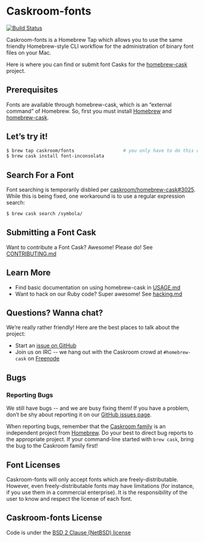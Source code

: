 # Caskroom-fonts

[![Build Status](https://travis-ci.org/caskroom/homebrew-fonts.svg?branch=master)](https://travis-ci.org/caskroom/homebrew-fonts)

Caskroom-fonts is a Homebrew Tap which allows you to use the same friendly Homebrew-style CLI workflow for the administration of binary font files on your Mac.

Here is where you can find or submit font Casks for the [homebrew-cask](https://github.com/caskroom/homebrew-cask) project.

## Prerequisites

Fonts are available through homebrew-cask, which is an “external command” of Homebrew. So, first you must install [Homebrew](http://brew.sh) and [homebrew-cask](https://caskroom.github.io).

## Let’s try it!

```bash
$ brew tap caskroom/fonts                  # you only have to do this once!
$ brew cask install font-inconsolata
```

## Search For a Font

Font searching is temporarily disbled per [caskroom/homebrew-cask#3025](https://github.com/caskroom/homebrew-cask/pull/3025). While this is being fixed, one workaround is to use a regular expression search:

```bash
$ brew cask search /symbola/
```

## Submitting a Font Cask

Want to contribute a Font Cask? Awesome! Please do! See [CONTRIBUTING.md](CONTRIBUTING.md)

## Learn More

* Find basic documentation on using homebrew-cask in [USAGE.md](https://github.com/caskroom/homebrew-cask/blob/master/USAGE.md)
* Want to hack on our Ruby code? Super awesome! See [hacking.md](https://github.com/caskroom/homebrew-cask/blob/master/doc/development/hacking.md)

## Questions? Wanna chat?

We’re really rather friendly! Here are the best places to talk about the project:

* Start an [issue on GitHub](https://github.com/caskroom/homebrew-fonts/issues)
* Join us on IRC -- we hang out with the Caskroom crowd at `#homebrew-cask` on [Freenode](http://freenode.net/)

## Bugs

### Reporting Bugs

We still have bugs -- and we are busy fixing them! If you have a problem, don’t be shy about reporting it on our [GitHub issues page](https://github.com/caskroom/homebrew-fonts/issues?state=open).

When reporting bugs, remember that the [Caskroom family](https://caskroom.github.io) is an independent project from [Homebrew](http://brew.sh). Do your best to direct bug reports to the appropriate project. If your command-line started with `brew cask`, bring the bug to the Caskroom family first!

## Font Licenses

Caskroom-fonts will only accept fonts which are freely-distributable. However, even freely-distributable fonts may have limitations (for instance, if you use them in a commercial enterprise). It is the responsibility of the user to know and respect the license of each font.

## Caskroom-fonts License

Code is under the [BSD 2 Clause (NetBSD) license](https://github.com/caskroom/homebrew-fonts/blob/master/LICENSE)
